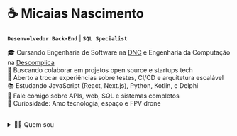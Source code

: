 # ☕ Micaias Nascimento
**`Desenvolvedor Back-End`** | **`SQL Specialist`**

🎓 Cursando Engenharia de Software na <a href="https://www.escoladnc.com.br/" target="_blank"> DNC</a> e Engenharia da Computação na <a href="https://www.descomplica.com.br/faculdade/" target="_blank"> Descomplica</a><br>
🚀 Buscando colaborar em projetos open source e startups tech<br>
🔧 Aberto a trocar experiências sobre testes, CI/CD e arquitetura escalável<br>
📚 Estudando JavaScript (React, Next.js), Python, Kotlin, e Delphi<br>
💬 Fale comigo sobre APIs, web, SQL e sistemas completos<br>
🌌 Curiosidade: Amo tecnologia, espaço e FPV drone<br><br>

<details>
  <summary>👨‍💻 Quem sou </summary>
--------------------------------------------------------------------------------------------------------------------------------------------------------------
Me chamo Micaias, sou entusiasta, apaixonado por tecnologia, física, astronomia e o espaço, estou em constante evolução. Concluí o Bootcamp Suzano Python Developer pela DIO, onde aprofundei meus conhecimentos em Python, orientação a objetos, estruturas de dados e desenvolvimento backend. Tenho experiência com sistemas desktop e web (ERP, PDV), redes e bancos de dados SQL. Atuei em projetos acadêmicos e profissionais envolvendo sites, sistemas e aplicações. Participei da comunidade Programar com Você, colaborando e trocando aprendizados com outros desenvolvedores.








